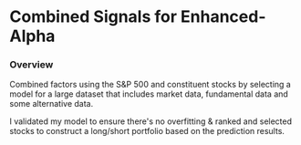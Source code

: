 # Combined Signals for Enhanced-Alpha

### Overview 
Combined factors using the S&P 500 and constituent stocks by selecting a model for a large dataset 
that includes market data, fundamental data and some alternative data. 

I validated my model to ensure there's no overfitting & ranked and selected stocks to construct a 
long/short portfolio based on the prediction results.

